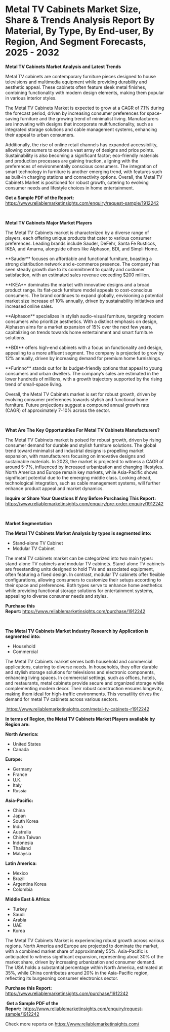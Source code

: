 <p><h1>Metal TV Cabinets Market Size, Share & Trends Analysis Report By Material, By Type, By End-user, By Region, And Segment Forecasts, 2025 - 2032</h1></p><p><strong>Metal TV Cabinets Market Analysis and Latest Trends</strong></p>
<p><p>Metal TV cabinets are contemporary furniture pieces designed to house televisions and multimedia equipment while providing durability and aesthetic appeal. These cabinets often feature sleek metal finishes, combining functionality with modern design elements, making them popular in various interior styles.</p><p>The Metal TV Cabinets Market is expected to grow at a CAGR of 7.1% during the forecast period, driven by increasing consumer preferences for space-saving furniture and the growing trend of minimalist living. Manufacturers are innovating with designs that incorporate multifunctionality, such as integrated storage solutions and cable management systems, enhancing their appeal to urban consumers.</p><p>Additionally, the rise of online retail channels has expanded accessibility, allowing consumers to explore a vast array of designs and price points. Sustainability is also becoming a significant factor; eco-friendly materials and production processes are gaining traction, aligning with the preferences of environmentally conscious consumers. The integration of smart technology in furniture is another emerging trend, with features such as built-in charging stations and connectivity options. Overall, the Metal TV Cabinets Market is positioned for robust growth, catering to evolving consumer needs and lifestyle choices in home entertainment.</p></p>
<p><strong>Get a Sample PDF of the Report:&nbsp;</strong> <a href="https://www.reliablemarketinsights.com/enquiry/request-sample/1912242?utm_campaign=2345&utm_medium=2&utm_source=Github&utm_content=ia&utm_term=09022025&utm_id=metal-tv-cabinets">https://www.reliablemarketinsights.com/enquiry/request-sample/1912242</a></p>
<p>&nbsp;</p>
<p><strong>Metal TV Cabinets Major Market Players</strong></p>
<p><p>The Metal TV Cabinets market is characterized by a diverse range of players, each offering unique products that cater to various consumer preferences. Leading brands include Sauder, DeFehr, Santa Fe Rusticos, IKEA, and Amarna, alongside others like Alphason, BDI, and Simpli Home.</p><p>**Sauder** focuses on affordable and functional furniture, boasting a strong distribution network and e-commerce presence. The company has seen steady growth due to its commitment to quality and customer satisfaction, with an estimated sales revenue exceeding $200 million.</p><p>**IKEA** dominates the market with innovative designs and a broad product range. Its flat-pack furniture model appeals to cost-conscious consumers. The brand continues to expand globally, envisioning a potential market size increase of 10% annually, driven by sustainability initiatives and increased online sales.</p><p>**Alphason** specializes in stylish audio-visual furniture, targeting modern consumers who prioritize aesthetics. With a distinct emphasis on design, Alphason aims for a market expansion of 15% over the next few years, capitalizing on trends towards home entertainment and smart furniture solutions.</p><p>**BDI** offers high-end cabinets with a focus on functionality and design, appealing to a more affluent segment. The company is projected to grow by 12% annually, driven by increasing demand for premium home furnishings.</p><p>**Furinno** stands out for its budget-friendly options that appeal to young consumers and urban dwellers. The company’s sales are estimated in the lower hundreds of millions, with a growth trajectory supported by the rising trend of small-space living.</p><p>Overall, the Metal TV Cabinets market is set for robust growth, driven by evolving consumer preferences towards stylish and functional home furniture. Future projections suggest a compound annual growth rate (CAGR) of approximately 7-10% across the sector.</p></p>
<p>&nbsp;</p>
<p><strong>What Are The Key Opportunities For Metal TV Cabinets Manufacturers?</strong></p>
<p><p>The Metal TV Cabinets market is poised for robust growth, driven by rising consumer demand for durable and stylish furniture solutions. The global trend toward minimalist and industrial designs is propelling market expansion, with manufacturers focusing on innovative designs and sustainable materials. In 2023, the market is projected to witness a CAGR of around 5-7%, influenced by increased urbanization and changing lifestyles. North America and Europe remain key markets, while Asia-Pacific shows significant potential due to the emerging middle class. Looking ahead, technological integration, such as cable management systems, will further enhance product appeal and market dynamics.</p></p>
<p><strong>Inquire or Share Your Questions If Any Before Purchasing This Report:</strong> <a href="https://www.reliablemarketinsights.com/enquiry/pre-order-enquiry/1912242?utm_campaign=2345&utm_medium=2&utm_source=Github&utm_content=ia&utm_term=09022025&utm_id=metal-tv-cabinets">https://www.reliablemarketinsights.com/enquiry/pre-order-enquiry/1912242</a></p>
<p>&nbsp;</p>
<p><strong>Market Segmentation</strong></p>
<p><strong>The Metal TV Cabinets Market Analysis by types is segmented into:</strong></p>
<p><ul><li>Stand-alone TV Cabinet</li><li>Modular TV Cabinet</li></ul></p>
<p><p>The metal TV cabinets market can be categorized into two main types: stand-alone TV cabinets and modular TV cabinets. Stand-alone TV cabinets are freestanding units designed to hold TVs and associated equipment, often featuring a fixed design. In contrast, modular TV cabinets offer flexible configurations, allowing consumers to customize their setups according to their space and preferences. Both types serve to enhance home aesthetics while providing functional storage solutions for entertainment systems, appealing to diverse consumer needs and styles.</p></p>
<p><strong>Purchase this Report:&nbsp;</strong><a href="https://www.reliablemarketinsights.com/purchase/1912242?utm_campaign=2345&utm_medium=2&utm_source=Github&utm_content=ia&utm_term=09022025&utm_id=metal-tv-cabinets">https://www.reliablemarketinsights.com/purchase/1912242</a></p>
<p>&nbsp;</p>
<p><strong>The Metal TV Cabinets Market Industry Research by Application is segmented into:</strong></p>
<p><ul><li>Household</li><li>Commercial</li></ul></p>
<p><p>The Metal TV Cabinets market serves both household and commercial applications, catering to diverse needs. In households, they offer durable and stylish storage solutions for televisions and electronic components, enhancing living spaces. In commercial settings, such as offices, hotels, and restaurants, metal cabinets provide secure and organized storage while complementing modern decor. Their robust construction ensures longevity, making them ideal for high-traffic environments. This versatility drives the demand for metal TV cabinets across various sectors.</p></p>
<p><a href="https://www.reliablemarketinsights.com/metal-tv-cabinets-r1912242?utm_campaign=2345&utm_medium=2&utm_source=Github&utm_content=ia&utm_term=09022025&utm_id=metal-tv-cabinets">&nbsp;https://www.reliablemarketinsights.com/metal-tv-cabinets-r1912242</a></p>
<p><strong>In terms of Region, the Metal TV Cabinets Market Players available by Region are:</strong></p>
<p>
    <p> <strong> North America: </strong>
        <ul>
            <li>United States</li>
            <li>Canada</li>
        </ul>
        </p> 
    <p> <strong> Europe: </strong>
        <ul>
            <li>Germany</li>
            <li>France</li>
            <li>U.K.</li>
            <li>Italy</li>
            <li>Russia</li>
        </ul>
        </p> 
    <p> <strong> Asia-Pacific: </strong>
        <ul>
            <li>China</li>
            <li>Japan</li>
            <li>South Korea</li>
            <li>India</li>
            <li>Australia</li>
            <li>China Taiwan</li>
            <li>Indonesia</li>
            <li>Thailand</li>
            <li>Malaysia</li>
        </ul>
        </p> 
    <p> <strong> Latin America: </strong>
        <ul>
            <li>Mexico</li>
            <li>Brazil</li>
            <li>Argentina Korea</li>
            <li>Colombia</li>
        </ul>
        </p> 
    <p> <strong> Middle East & Africa: </strong>
        <ul>
            <li>Turkey</li>
            <li>Saudi</li>
            <li>Arabia</li>
            <li>UAE</li>
            <li>Korea</li>
        </ul>
    </p>
    </p>
<p><p>The Metal TV Cabinets Market is experiencing robust growth across various regions. North America and Europe are projected to dominate the market, with a combined market share of approximately 55%. Asia-Pacific is anticipated to witness significant expansion, representing about 30% of the market share, driven by increasing urbanization and consumer demand. The USA holds a substantial percentage within North America, estimated at 35%, while China contributes around 20% in the Asia-Pacific region, reflecting its burgeoning consumer electronics sector.</p></p>
<p><strong>Purchase this Report: </strong><a href="https://www.reliablemarketinsights.com/purchase/1912242?utm_campaign=2345&utm_medium=2&utm_source=Github&utm_content=ia&utm_term=09022025&utm_id=metal-tv-cabinets">https://www.reliablemarketinsights.com/purchase/1912242</a></p>
<p>&nbsp;<strong>Get a Sample PDF of the Report:&nbsp;&nbsp;</strong><a href="https://www.reliablemarketinsights.com/enquiry/request-sample/1912242?utm_campaign=2345&utm_medium=2&utm_source=Github&utm_content=ia&utm_term=09022025&utm_id=metal-tv-cabinets">https://www.reliablemarketinsights.com/enquiry/request-sample/1912242</a></p>
<p><strong></strong></p>
<p>Check more reports on <a href="https://www.reliablemarketinsights.com/?utm_campaign=2345&utm_medium=2&utm_source=Github&utm_content=ia&utm_term=09022025&utm_id=metal-tv-cabinets">https://www.reliablemarketinsights.com/</a></p>